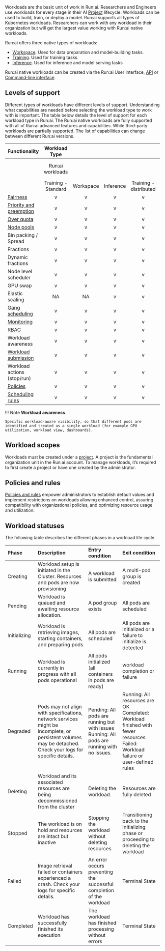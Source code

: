 
Workloads are the basic unit of work in Run:ai. Researchers and Engineers use workloads for every stage in their AI [Project](../../../platform-admin/aiinitiatives/org/projects.md) lifecycle. Workloads can be used to build, train, or deploy a model. Run:ai supports all types of Kubernetes workloads. Researchers can work with any workload in their organization but will get the largest value working with Run:ai native workloads.

Run:ai offers three native types of workloads:

* [Workspace](../../../Researcher/workloads/workspaces/overview.md). Used for data preparation and model-building tasks.  
* [Training](../../../Researcher/workloads/trainings.md). Used for training tasks.  
* [Inference](../../../Researcher/workloads/inference-overview.md). Used for inference and model serving tasks  

Run:ai native workloads can be created via the Run:ai User interface, [API](https://api-docs.run.ai/2.18/tag/Workloads) or [Command-line interface](../../../Researcher/cli-reference/Introduction.md).

## Levels of support

Different types of workloads have different levels of support. Understanding what capabilities are needed before selecting the workload type to work with is important. The table below details the level of support for each workload type in Run:ai. The Run:ai native workloads are fully supported with all of Run:ai advanced features and capabilities. While third-party workloads are partially supported. The list of capabilities can change between different Run:ai versions.

| Functionality | Workload Type |  |  |                        |  |
| ----- | :---: | :---: | :---: |:----------------------:| ----- |
|  | Run:ai workloads |  |  |                        | Third-party workloads |
|  | Training - Standard | Workspace | Inference | Training - distributed | All K8s workloads |
| [Fairness](../../../Researcher/scheduling/the-runai-scheduler.md#fairness-fair-resource-distribution) | v | v | v |           v            | v |
| [Priority and preemption](../../../Researcher/scheduling/the-runai-scheduler.md#preemption) | v | v | v |           v            | v |
| [Over quota](../../../Researcher/scheduling/the-runai-scheduler.md#over-quota-priority) | v | v | v |           v            | v |
| [Node pools](../../../platform-admin/aiinitiatives/resources/node-pools.md) | v | v | v |           v            | v |
| Bin packing / Spread | v | v | v |           v            | v |
| Fractions | v | v | v |           v            | v |
| Dynamic fractions | v | v | v |           v            | v |
| Node level scheduler | v | v | v |           v            | v |
| GPU swap | v | v | v |           v            | v |
| Elastic scaling | NA | NA | v |           v            | v |
| [Gang scheduling](../../../Researcher/scheduling/the-runai-scheduler.md#gang-scheduling) | v | v | v |           v            | v |
| [Monitoring](../../../admin/maintenance/alert-monitoring.md) | v | v | v |           v            | v |
| [RBAC](../../../admin/authentication/authentication-overview.md#role-based-access-control-rbac-in-runai) | v | v | v |           v            |  |
| Workload awareness | v | v | v |           v            |  |
| [Workload submission](../../../Researcher/workloads/overviews/managing-workloads.md) | v | v | v |           v            |  |
| Workload actions (stop/run) | v | v | v |           v            |  |
| [Policies](../../../platform-admin/workloads/policies/overview.md) | v | v | v |           v            |  |
| [Scheduling rules](../../../platform-admin/aiinitiatives/org/scheduling-rules.md) | v | v | v |           v            |  |

!!! Note
    __Workload awareness__

    Specific workload-aware visibility, so that different pods are identified and treated as a single workload (for example GPU utilization, workload view, dashboards).


## Workload scopes

Workloads must be created under a [project](../../../platform-admin/aiinitiatives/org/projects.md). A project is the fundamental organization unit in the Run:ai account. To manage workloads, it’s required to first create a project or have one created by the administrator.

## Policies and rules

[Policies and rules](../../../platform-admin/workloads/policies/overview.md) empower administrators to establish default values and implement restrictions on workloads allowing enhanced control, assuring compatibility with organizational policies, and optimizing resource usage and utilization.

## Workload statuses

The following table describes the different phases in a workload life cycle.

| Phase | Description | Entry condition | Exit condition |
| :---- | :---- | :---- | :---- |
| Creating | Workload setup is initiated in the Cluster. Resources and pods are now provisioning | A workload is submitted | A multi-pod group is created |
| Pending | Workload is queued and awaiting resource allocation. | A pod group exists | All pods are scheduled |
| Initializing | Workload is retrieving images, starting containers, and preparing pods | All pods are scheduled | All pods are initialized or a failure to initialize is detected |
| Running | Workload is currently in progress with all pods operational | All pods initialized (all containers in pods are ready) | workload completion or failure |
| Degraded | Pods may not align with specifications, network services might be incomplete, or persistent volumes may be detached. Check your logs for specific details. | Pending: All pods are running but with issues Running: All pods are running with no issues. | Running: All resources are OK Completed: Workload finished with fewer resources Failed: Workload failure or user-defined rules |
| Deleting | Workload and its associated resources are being decommissioned from the cluster | Deleting the workload. | Resources are fully deleted |
| Stopped | The workload is on hold and resources are intact but inactive | Stopping the workload without deleting resources | Transitioning back to the initializing phase or proceeding to deleting the workload |
| Failed | Image retrieval failed or containers experienced a crash. Check your logs for specific details. | An error occurs preventing the successful completion of the workload | Terminal State |
| Completed | Workload has successfully finished its execution | The workload has finished processing without errors | Terminal State |

